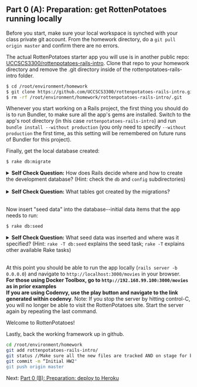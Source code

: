 ## Part 0 (A): Preparation: get RottenPotatoes running locally

Before you start, make sure your local workspace is synched with your class private git account. From the homework directory, do a `git pull origin master` and confirm there are no errors. 

The actual RottenPotatoes starter app you will use is in another public repo: [UCCSCS3300/rottenpotatoes-rails-intro](https://github.com/UCCSCS3300/rottenpotatoes-rails-intro). Clone that repo to your homework directory and remove the .git directory inside of the rottenpotatoes-rails-intro folder.

```sh
$ cd /root/environment/homework
$ git clone https://github.com/UCCSCS3300/rottenpotatoes-rails-intro.git
$ rm -rf /root/environment/homework/rottenpotatoes-rails-intro/.git
```
Whenever you start working on a Rails project, the first thing you should do is to run Bundler, to make sure all the app's gems are installed.  Switch to the app's root directory (in this case `rottenpotatoes-rails-intro`) and run `bundle install --without production` (you only need to specify `--without production` the first time, as this setting will be remembered on future runs of Bundler for this project).

Finally, get the local database created:

```sh
$ rake db:migrate
```

<details>
  <summary><strong>Self Check Question:</strong> How does Rails decide where and how to create the development database?  (Hint: check the <code>db</code> and <code>config</code> subdirectories)</summary>
  <p><blockquote>The <code>rake db:migrate</code> command creates a local development database (following the specifications in <code>config/database.yml</code>) and runs the migrations in <code>db/migrate</code> to create the app's schema.  It also creates/updates the file <code>db/schema.rb</code> to reflect the latest database schema.  <strong>Note: it's important to keep this file under version control.</strong> </blockquote></p>
</details>
<br />

<details>
  <summary><strong>Self Check Question:</strong> What tables got created by the migrations?</summary>
  <p><blockquote>The <code>movies</code> table itself and the rails-internal <code>schema_migrations</code> table that records which migrations have been run.</blockquote></p>
</details>
<br />

Now insert "seed data" into the database--initial data items that the app needs to run:

```sh
$ rake db:seed
```

<details>
  <summary><strong>Self Check Question:</strong> What seed data was inserted and where was it specified? (Hint: <code>rake -T db:seed</code> explains the seed task; <code>rake -T</code> explains other available Rake tasks)</summary>
  <p><blockquote>A set of movie data which is specified in <code>db/seeds.rb</code></blockquote></p>
</details>
<br />

At this point you should be able to run the app locally (`rails server -b 0.0.0.0`) and navigate to `http://localhost:3000/movies` in your browser.  
**For those using Docker Toolbox, go to `http://192.168.99.100:3000/movies` as in prior examples**  
**If you are using Codenvy, use the play button and navigate to the link generated within codenvy**.
Note: If you stop the server by hitting control-C, you will no longer be able to visit the RottenPotatoes site. Start the server again by repeating the last command. 

Welcome to RottenPotatoes!

Lastly, back the working framework up in github. 
```sh
cd /root/environment/homework
git add rottenpotatoes-rails-intro/
git status //Make sure all the new files are tracked AND on stage for being committed!!
git commit -m “Initial HW2"
git push origin master
```

Next: [Part 0 (B): Preparation: deploy to Heroku](part_0_B.md)
